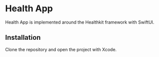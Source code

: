 # Health App

Health App is implemented around the Healthkit framework with SwiftUI.

## Installation

Clone the repository and open the project with Xcode.
